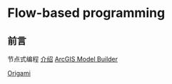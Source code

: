 #  Flow-based programming

## 前言

节点式编程
[介绍](http://coolshell.cn/articles/11094.html)
[ArcGIS Model Builder](http://resources.arcgis.com/en/help/main/10.1/index.html#//002w00000001000000)

[Origami](http://facebook.github.io/origami/)
